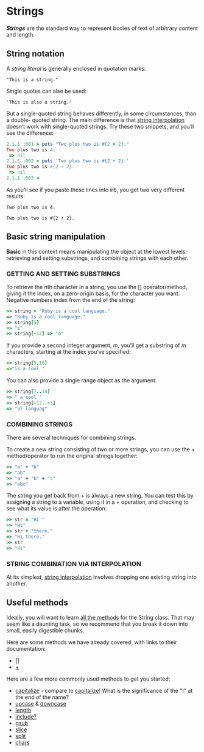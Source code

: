 # Strings

***Strings*** are the standard way to represent bodies of text of arbitrary content and length.

## String notation

A *string literal* is generally enclosed in quotation marks:

` "This is a string." `

Single quotes can also be used:

` 'This is also a string.' `

But a single-quoted string behaves differently, in some circumstances, than a double- quoted string. The main difference is that [string interpolation](https://github.com/makersacademy/course/blob/master/pills/string_interpolation.md) doesn’t work with single-quoted strings. Try these two snippets, and you’ll see the difference:

````ruby
2.1.1 :001 > puts "Two plus two is #{2 + 2}."
Two plus two is 4.
 => nil 
2.1.1 :002 > puts 'Two plus two is #{2 + 2}.'
Two plus two is #{2 + 2}.
 => nil 
2.1.1 :003 > 
````

As you’ll see if you paste these lines into irb, you get two very different results:

` Two plus two is 4. `

` Two plus two is #{2 + 2}. `


## Basic string manipulation

**Basic** in this context means manipulating the object at the lowest levels: retrieving and setting substrings, and combining strings with each other.

### GETTING AND SETTING SUBSTRINGS

To retrieve the *n*th character in a string, you use the [] operator/method, giving it the index, on a zero-origin basis, for the character you want. Negative numbers index from the end of the string:

````ruby
>> string = "Ruby is a cool language." 
=> "Ruby is a cool language."
>> string[5]
=> "i"
>> string[-12] => "o"
````

If you provide a second integer argument, *m*, you’ll get a substring of *m* characters, starting at the index you’ve specified:

````ruby
>> string[5,10] 
=>"is a cool "
````

You can also provide a single range object as the argument. 

````ruby
>> string[7..14] 
=> " a cool "
>> string[-12..-3]
=> "ol languag"
````

### COMBINING STRINGS

There are several techniques for combining strings. 

To create a new string consisting of two or more strings, you can use the + method/operator to run the original strings together:

````ruby
>> "a" + "b"
=> "ab"
>> "a" + "b" + "c"
=> "abc"
````

The string you get back from + is always a new string. You can test this by assigning a string to a variable, using it in a + operation, and checking to see what its value is after the operation:

````ruby
>> str = "Hi "
=> "Hi"
>> str + "there."
=> "Hi there."
>> str
=> "Hi"
````

### STRING COMBINATION VIA INTERPOLATION

At its simplest, [string interpolation](https://github.com/makersacademy/course/blob/master/pills/string_interpolation.md) involves dropping one existing string into another.

## Useful methods

Ideally, you will want to learn [all the methods](http://ruby-doc.org/core-2.1.4/String.html) for the String class. That may seem like a daunting task, so we recommend that you break it down into small, easily digestible chunks. 

Here are some methods we have already covered, with links to their documentation:

- [\[\]](http://ruby-doc.org/core-2.1.4/String.html#method-i-5B-5D)
- [+](http://ruby-doc.org/core-2.1.4/String.html#method-i-2B)

Here are a few more commonly used methods to get you started:

- [capitalize](http://ruby-doc.org/core-2.1.4/String.html#method-i-capitalize) - compare to [capitalize!](http://ruby-doc.org/core-2.1.4/String.html#method-i-capitalize-21) What is the significance of the "!" at the end of the name?
- [upcase](http://ruby-doc.org/core-2.1.4/String.html#method-i-upcase) & [downcase](http://ruby-doc.org/core-2.1.4/String.html#method-i-downcase)
- [length](http://ruby-doc.org/core-2.1.4/String.html#method-i-length)
- [include?](http://ruby-doc.org/core-2.1.4/String.html#method-i-include-3F)
- [gsub](http://ruby-doc.org/core-2.1.4/String.html#method-i-gsub)
- [slice](http://ruby-doc.org/core-2.1.4/String.html#method-i-slice)
- [split](http://ruby-doc.org/core-2.1.4/String.html#method-i-split)
- [chars](http://ruby-doc.org/core-2.1.4/String.html#method-i-chars)
